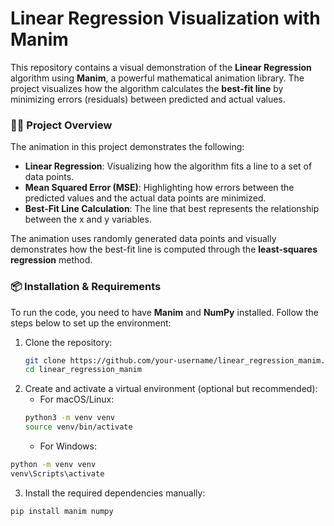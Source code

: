 # Linear Regression Visualization with Manim

This repository contains a visual demonstration of the **Linear Regression** algorithm using **Manim**, a powerful mathematical animation library. The project visualizes how the algorithm calculates the **best-fit line** by minimizing errors (residuals) between predicted and actual values.

### 🧑‍💻 **Project Overview**

The animation in this project demonstrates the following:
- **Linear Regression**: Visualizing how the algorithm fits a line to a set of data points.
- **Mean Squared Error (MSE)**: Highlighting how errors between the predicted values and the actual data points are minimized.
- **Best-Fit Line Calculation**: The line that best represents the relationship between the x and y variables.

The animation uses randomly generated data points and visually demonstrates how the best-fit line is computed through the **least-squares regression** method.

### 📦 **Installation & Requirements**

To run the code, you need to have **Manim** and **NumPy** installed. Follow the steps below to set up the environment:

1. Clone the repository:
   ```bash
   git clone https://github.com/your-username/linear_regression_manim.git
   cd linear_regression_manim
2. Create and activate a virtual environment (optional but recommended):
   * For macOS/Linux:
   ```bash
   python3 -m venv venv
   source venv/bin/activate
   ```
   * For Windows:
  ```bash
  python -m venv venv
  venv\Scripts\activate
  ```
3. Install the required dependencies manually:
```bash
pip install manim numpy
```   
